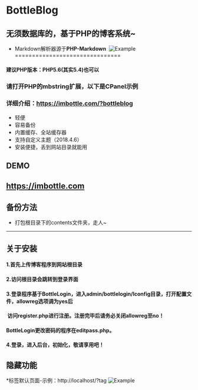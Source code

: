# BottleBlog
## 无须数据库的，基于PHP的博客系统~
* Markdown解析器源于**PHP-Markdown**
 ![Example](https://ww2.sinaimg.cn/large/ed039e1fgy1frgar47bhkj20js0jl408)
===============================
#### 建议PHP版本：PHP5.6(其实5.4)也可以
### 请打开PHP的mbstring扩展，以下是CPanel示例

### 详细介绍：https://imbottle.com/?bottleblog
* 轻便
* 容易备份
* 内置缓存、全站缓存器
* 支持自定义主题（2018.4.6）
* 安装便捷，丢到网站目录就能用
## DEMO
https://imbottle.com
----------------------------------
## 备份方法
* 打包根目录下的contents文件夹，走人~
----------------------------------
## 关于安装
#### 1.首先上传博客程序到网站根目录
#### 2.访问根目录会跳转到登录界面
#### 3.登录程序基于BottleLogin，进入admin/bottlelogin/lconfig目录，打开配置文件，allowreg选项调为yes后
####   访问register.php进行注册。注册完毕后请务必关闭allowreg至no！
####   BottleLogin更改密码的程序在editpass.php。
#### 4.登录，进入后台，初始化，敬请享用吧！
## 隐藏功能
*标签默认页面-示例：http://localhost/?tag
![Example](http://ww2.sinaimg.cn/mw1024/a15b4afegy1fpp4dx06awj21hc0mnmxq)
